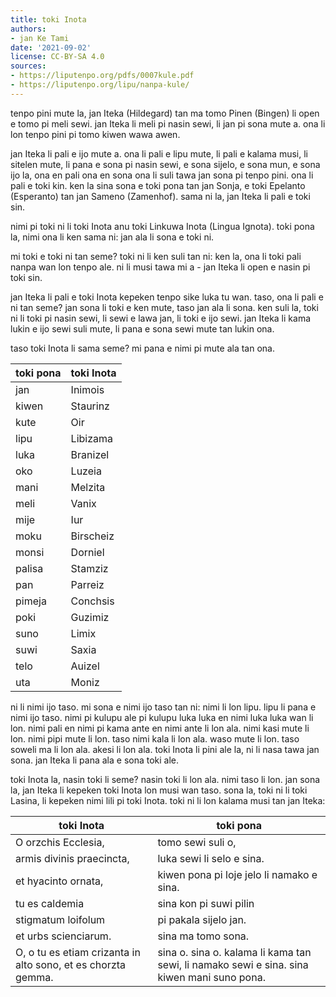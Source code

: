```yaml
---
title: toki Inota
authors:
- jan Ke Tami
date: '2021-09-02'
license: CC-BY-SA 4.0
sources:
- https://liputenpo.org/pdfs/0007kule.pdf
- https://liputenpo.org/lipu/nanpa-kule/
---
```


tenpo pini mute la, jan Iteka (Hildegard) tan ma tomo Pinen (Bingen) li open e tomo pi meli sewi. jan Iteka li meli pi nasin sewi, li jan pi sona mute a. ona li lon tenpo pini pi tomo kiwen wawa awen.

jan Iteka li pali e ijo mute a. ona li pali e lipu mute, li pali e kalama musi, li sitelen mute, li pana e sona pi nasin sewi, e sona sijelo, e sona mun, e sona ijo la, ona en pali ona en sona ona li suli tawa jan sona pi tenpo pini. ona li pali e toki kin. ken la sina sona e toki pona tan jan Sonja, e toki Epelanto (Esperanto) tan jan Sameno (Zamenhof). sama ni la, jan Iteka li pali e toki sin.

nimi pi toki ni li toki Inota anu toki Linkuwa Inota (Lingua Ignota). toki pona la, nimi ona li ken sama ni: jan ala li sona e toki ni.

mi toki e toki ni tan seme? toki ni li ken suli tan ni: ken la, ona li toki pali nanpa wan lon tenpo ale. ni li musi tawa mi a - jan Iteka li open e nasin pi toki sin.

jan Iteka li pali e toki Inota kepeken tenpo sike luka tu wan. taso, ona li pali e ni tan seme? jan sona li toki e ken mute, taso jan ala li sona. ken suli la, toki ni li toki pi nasin sewi, li sewi e lawa jan, li toki e ijo sewi. jan Iteka li kama lukin e ijo sewi suli mute, li pana e sona sewi mute tan lukin ona.

taso toki Inota li sama seme? mi pana e nimi pi mute ala tan ona.

toki pona|toki Inota
-|-
jan|Inimois
kiwen|Staurinz
kute|Oir
lipu|Libizama
luka|Branizel
oko|Luzeia
mani|Melzita
meli|Vanix
mije|Iur
moku|Birscheiz
monsi|Dorniel
palisa|Stamziz
pan|Parreiz
pimeja|Conchsis
poki|Guzimiz
suno|Limix
suwi|Saxia
telo|Auizel
uta|Moniz

ni li nimi ijo taso. mi sona e nimi ijo taso tan ni: nimi li lon lipu. lipu li pana e nimi ijo taso. nimi pi kulupu ale pi kulupu luka luka en nimi luka luka wan li lon. nimi pali en nimi pi kama ante en nimi ante li lon ala. nimi kasi mute li lon. nimi pipi mute li lon. taso nimi kala li lon ala. waso mute li lon. taso soweli ma li lon ala. akesi li lon ala. toki Inota li pini ale la, ni li nasa tawa jan sona. jan Iteka li pana ala e sona toki ale.

toki Inota la, nasin toki li seme? nasin toki li lon ala. nimi taso li lon. jan sona la, jan Iteka li kepeken toki Inota lon musi wan taso. sona la, toki ni li toki Lasina, li kepeken nimi lili pi toki Inota. toki ni li lon kalama musi tan jan Iteka:

toki Inota|toki pona
-|-
O orzchis Ecclesia,|tomo sewi suli o,
armis divinis praecincta,|luka sewi li selo e sina.
et hyacinto ornata,|kiwen pona pi loje jelo li namako e sina.
tu es caldemia|sina kon pi suwi pilin
stigmatum loifolum|pi pakala sijelo jan.
et urbs scienciarum.|sina ma tomo sona.
O, o tu es etiam crizanta in alto sono, et es chorzta gemma.|sina o. sina o. kalama li kama tan sewi, li namako sewi e sina. sina kiwen mani suno pona.